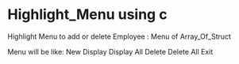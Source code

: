 # Highlight_Menu using c

Highlight Menu to add or delete Employee : Menu of Array_Of_Struct

Menu will be like:
		New 
		Display 
		Display All 
		Delete 
		Delete All 
		Exit 
